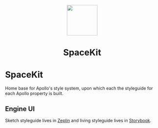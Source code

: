 <div align="center">
  <img height="100" src="https://i.imgur.com/YPhoQOA.png">
  <h1 align="center">SpaceKit</h1>
</div>

# SpaceKit

Home base for Apollo's style system, upon which each the styleguide for each Apollo property is built.

## Engine UI

Sketch styleguide lives in [Zeplin](https://app.zeplin.io/project/5c7dcb5ab4e654bca8cde54d/screen/5cd0c46bce9a42346c709328) and living styleguide lives in [Storybook](https://storybook.apollographql.com).
